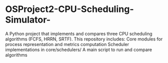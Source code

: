 # OSProject2-CPU-Scheduling-Simulator-
 A Python project that implements and compares three CPU scheduling algorithms (FCFS, HRRN, SRTF). This repository includes:  Core modules for process representation and metrics computation  Scheduler implementations in core/schedulers/  A main script to run and compare algorithms
